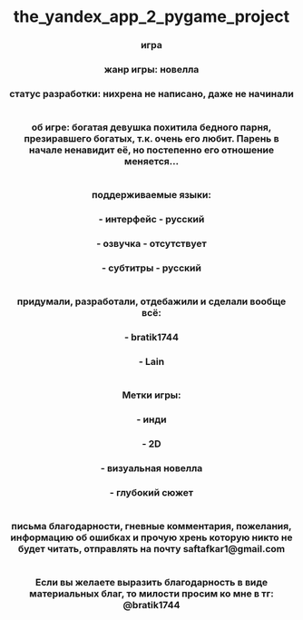 <h1 align="center">the_yandex_app_2_pygame_project </h1>
<h3 align="center">игра</h3>
<h3 align="center">жанр игры: новелла</h3>
<h3 align="center">статус разработки: нихрена не написано, даже не начинали</h3>
<h1 align="center"></h1>

<h3 align="center">об игре: богатая девушка похитила бедного парня, презиравшего богатых,
т.к. очень его любит. Парень в начале ненавидит её, но постепенно 
его отношение меняется...</h3>
<h1 align="center"></h1>

<h3 align="center">поддерживаемые языки: </h3>
<h3 align="center">- интерфейс - русский </h3>
<h3 align="center">- озвучка - отсутствует</h3>
<h3 align="center">- субтитры - русский</h3>
<h1 align="center"></h1>

<h3 align="center">придумали, разработали, отдебажили и сделали вообще всё: </h3>
<h3 align="center">- bratik1744</h3>
<h3 align="center">- Lain</h3>
<h1 align="center"></h1>

<h3 align="center">Метки игры:</h3>
<h3 align="center">- инди</h3>
<h3 align="center">- 2D</h3>
<h3 align="center">- визуальная новелла</h3>
<h3 align="center">- глубокий сюжет</h3>
<h1 align="center"></h1>

<h3 align="center">письма благодарности, гневные комментария, пожелания, информацию об 
ошибках и прочую хрень которую никто не будет читать, отправлять на почту 
saftafkar1@gmail.com</h3>
<h1 align="center"></h1>

<h3 align="center">Если вы желаете выразить благодарность в виде материальных благ, то
милости просим ко мне в тг: @bratik1744</h3>


